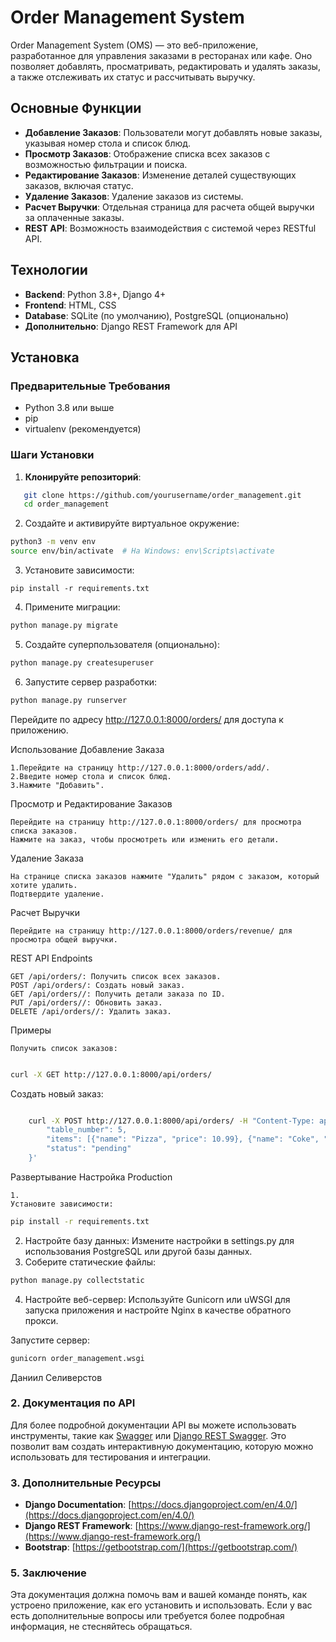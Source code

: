 # Order Management System

Order Management System (OMS) — это веб-приложение, разработанное для управления заказами в ресторанах или кафе. Оно позволяет добавлять, просматривать, редактировать и удалять заказы, а также отслеживать их статус и рассчитывать выручку.

## Основные Функции

- **Добавление Заказов**: Пользователи могут добавлять новые заказы, указывая номер стола и список блюд.
- **Просмотр Заказов**: Отображение списка всех заказов с возможностью фильтрации и поиска.
- **Редактирование Заказов**: Изменение деталей существующих заказов, включая статус.
- **Удаление Заказов**: Удаление заказов из системы.
- **Расчет Выручки**: Отдельная страница для расчета общей выручки за оплаченные заказы.
- **REST API**: Возможность взаимодействия с системой через RESTful API.

## Технологии

- **Backend**: Python 3.8+, Django 4+
- **Frontend**: HTML, CSS
- **Database**: SQLite (по умолчанию), PostgreSQL (опционально)
- **Дополнительно**: Django REST Framework для API

## Установка

### Предварительные Требования

- Python 3.8 или выше
- pip
- virtualenv (рекомендуется)

### Шаги Установки

1. **Клонируйте репозиторий**:

```bash
   git clone https://github.com/yourusername/order_management.git
   cd order_management
```
2. Создайте и активируйте виртуальное окружение:

```bash
python3 -m venv env
source env/bin/activate  # На Windows: env\Scripts\activate
```

3. Установите зависимости:

```
pip install -r requirements.txt
```

4. Примените миграции:

```bash
python manage.py migrate
```

5. Создайте суперпользователя (опционально):

```bash
python manage.py createsuperuser
```

6. Запустите сервер разработки:

```bash
python manage.py runserver
```
Перейдите по адресу http://127.0.0.1:8000/orders/ для доступа к приложению.

Использование
Добавление Заказа

    1.Перейдите на страницу http://127.0.0.1:8000/orders/add/.
    2.Введите номер стола и список блюд.
    3.Нажмите "Добавить".

Просмотр и Редактирование Заказов

    Перейдите на страницу http://127.0.0.1:8000/orders/ для просмотра списка заказов.
    Нажмите на заказ, чтобы просмотреть или изменить его детали.

Удаление Заказа

    На странице списка заказов нажмите "Удалить" рядом с заказом, который хотите удалить.
    Подтвердите удаление.

Расчет Выручки

    Перейдите на страницу http://127.0.0.1:8000/orders/revenue/ для просмотра общей выручки.

REST API
Endpoints

    GET /api/orders/: Получить список всех заказов.
    POST /api/orders/: Создать новый заказ.
    GET /api/orders//: Получить детали заказа по ID.
    PUT /api/orders//: Обновить заказ.
    DELETE /api/orders//: Удалить заказ.

Примеры

    Получить список заказов:

```bash

curl -X GET http://127.0.0.1:8000/api/orders/
```

Создать новый заказ:

```bash

    curl -X POST http://127.0.0.1:8000/api/orders/ -H "Content-Type: application/json" -d '{
        "table_number": 5,
        "items": [{"name": "Pizza", "price": 10.99}, {"name": "Coke", "price": 2.99}],
        "status": "pending"
    }'
```
Развертывание
Настройка Production

    1.
    Установите зависимости:

```bash
pip install -r requirements.txt
```

2. Настройте базу данных: Измените настройки в settings.py для использования PostgreSQL или другой базы данных.
3. Соберите статические файлы:

```bash
python manage.py collectstatic
```

4. Настройте веб-сервер: Используйте Gunicorn или uWSGI для запуска приложения и настройте Nginx в качестве обратного прокси.

Запустите сервер:

```bash
gunicorn order_management.wsgi
```

Даниил Селиверстов


### **2. Документация по API**

Для более подробной документации API вы можете использовать инструменты, такие как [Swagger](https://swagger.io/) или [Django REST Swagger](https://django-rest-swagger.readthedocs.io/en/latest/). Это позволит вам создать интерактивную документацию, которую можно использовать для тестирования и интеграции.

### **3. Дополнительные Ресурсы**

- **Django Documentation**: [https://docs.djangoproject.com/en/4.0/](https://docs.djangoproject.com/en/4.0/)
- **Django REST Framework**: [https://www.django-rest-framework.org/](https://www.django-rest-framework.org/)
- **Bootstrap**: [https://getbootstrap.com/](https://getbootstrap.com/)


### **5. Заключение**

Эта документация должна помочь вам и вашей команде понять, как устроено приложение, как его установить и использовать. Если у вас есть дополнительные вопросы или требуется более подробная информация, не стесняйтесь обращаться.